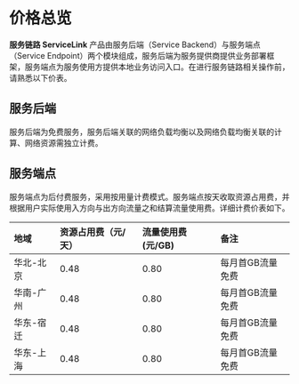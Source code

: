 # 价格总览

**服务链路 ServiceLink** 产品由服务后端（Service Backend）与服务端点（Service Endpoint）两个模块组成，服务后端为服务提供商提供业务部署框架，服务端点为服务使用方提供本地业务访问入口。在进行服务链路相关操作前，请熟悉以下价表。

## 服务后端

服务后端为免费服务，服务后端关联的网络负载均衡以及网络负载均衡关联的计算、网络资源需独立计费。
 
## 服务端点

服务端点为后付费服务，采用按用量计费模式。服务端点按天收取资源占用费，并根据用户实际使用入方向与出方向流量之和结算流量使用费。详细计费价表如下。

| 地域 | 资源占用费（元/天） | 流量使用费(元/GB) | 备注 |
| :--- | :--- | :--- | :--- |
| 华北-北京 | 0.48 | 0.80 | 每月首GB流量免费 |
| 华南-广州 | 0.48 | 0.80 | 每月首GB流量免费 |
| 华东-宿迁 | 0.48 | 0.80 | 每月首GB流量免费 |
| 华东-上海 | 0.48 | 0.80 | 每月首GB流量免费 |
